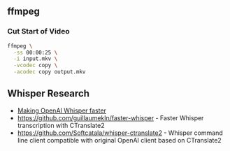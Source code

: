 ## ffmpeg

### Cut Start of Video
```sh
ffmpeg \
  -ss 00:00:25 \
  -i input.mkv \
  -vcodec copy \
  -acodec copy output.mkv
```

## Whisper Research
- [Making OpenAI Whisper faster](https://nikolas.blog/making-openai-whisper-faster/)
- https://github.com/guillaumekln/faster-whisper - Faster Whisper transcription with CTranslate2
- https://github.com/Softcatala/whisper-ctranslate2 - Whisper command line client compatible with original OpenAI client based on CTranslate2

